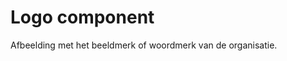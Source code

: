 <!-- @license CC0-1.0 -->

# Logo component

Afbeelding met het beeldmerk of woordmerk van de organisatie.

